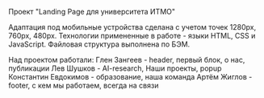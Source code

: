 Проект "Landing Page для университета ИТМО"

Адаптация под мобильные устройства сделана с учетом точек 1280px, 760px, 480px.
Технологии примененные в работе - языки HTML, CSS и JavaScript.
Файловая структура выполнена по БЭМ.

Над проектом работали:
Глен Зангеев - header, первый блок, о нас, публикации
Лев Шушков - AI-research, Наши проекты, popup
Константин Евдокимов - образование, наша команда
Артём Жиглов - footer, с кем мы работаем, всегда на связи
